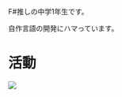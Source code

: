 F#推しの中学1年生です。

自作言語の開発にハマっています。

# 活動
![](https://github-readme-stats.vercel.app/api/top-langs?username=latte72r&layout=compact)
